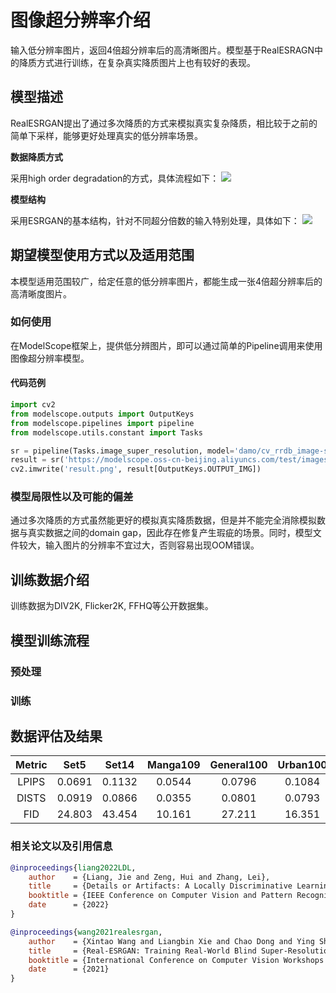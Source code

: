 
# 图像超分辨率介绍

输入低分辨率图片，返回4倍超分辨率后的高清晰图片。模型基于RealESRAGN中的降质方式进行训练，在复杂真实降质图片上也有较好的表现。

## 模型描述

RealESRGAN提出了通过多次降质的方式来模拟真实复杂降质，相比较于之前的简单下采样，能够更好处理真实的低分辨率场景。

**数据降质方式**

采用high order degradation的方式，具体流程如下：
<img src="description/high-order.png">

**模型结构**

采用ESRGAN的基本结构，针对不同超分倍数的输入特别处理，具体如下：
<img src="description/real-esrgan.png">

## 期望模型使用方式以及适用范围

本模型适用范围较广，给定任意的低分辨率图片，都能生成一张4倍超分辨率后的高清晰度图片。

### 如何使用

在ModelScope框架上，提供低分辨图片，即可以通过简单的Pipeline调用来使用图像超分辨率模型。

#### 代码范例

```python
import cv2
from modelscope.outputs import OutputKeys
from modelscope.pipelines import pipeline
from modelscope.utils.constant import Tasks

sr = pipeline(Tasks.image_super_resolution, model='damo/cv_rrdb_image-super-resolution')
result = sr('https://modelscope.oss-cn-beijing.aliyuncs.com/test/images/dogs.jpg')
cv2.imwrite('result.png', result[OutputKeys.OUTPUT_IMG])
```

### 模型局限性以及可能的偏差

通过多次降质的方式虽然能更好的模拟真实降质数据，但是并不能完全消除模拟数据与真实数据之间的domain gap，因此存在修复产生瑕疵的场景。同时，模型文件较大，输入图片的分辨率不宜过大，否则容易出现OOM错误。

## 训练数据介绍

训练数据为DIV2K, Flicker2K, FFHQ等公开数据集。

## 模型训练流程

### 预处理

### 训练

## 数据评估及结果

| Metric |  Set5  |  Set14 | Manga109 | General100 | Urban100 | DIV2K100 |
|:------:|:------:|:------:|:--------:|:----------:|:--------:|:--------:|
| LPIPS  | 0.0691 | 0.1132 |  0.0544  |   0.0796   |  0.1084  |  0.0999  |
| DISTS  | 0.0919 | 0.0866 |  0.0355  |   0.0801   |  0.0793  |  0.0526  |
|  FID   | 24.803 | 43.454 |  10.161  |   27.211   |  16.351  |  12.121  |

### 相关论文以及引用信息

```BibTeX
@inproceedings{liang2022LDL,
    author    = {Liang, Jie and Zeng, Hui and Zhang, Lei},
    title     = {Details or Artifacts: A Locally Discriminative Learning Approach to Realistic Image Super-Resolution},
    booktitle = {IEEE Conference on Computer Vision and Pattern Recognition (CVPR)},
    date      = {2022}
}
```

```BibTeX
@inproceedings{wang2021realesrgan,
    author    = {Xintao Wang and Liangbin Xie and Chao Dong and Ying Shan},
    title     = {Real-ESRGAN: Training Real-World Blind Super-Resolution with Pure Synthetic Data},
    booktitle = {International Conference on Computer Vision Workshops (ICCVW)},
    date      = {2021}
}
```
